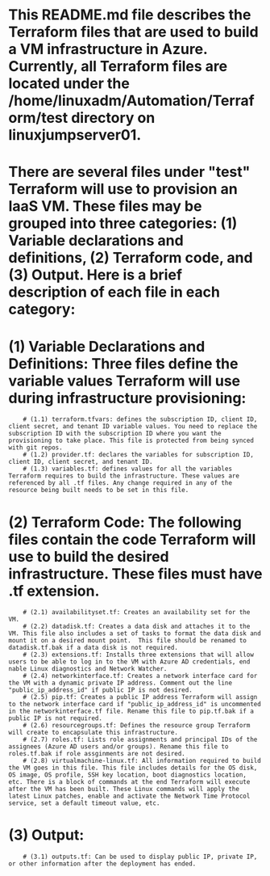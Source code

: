# This README.md file describes the Terraform files that are used to build a VM infrastructure in Azure. Currently, all Terraform files are located under the /home/linuxadm/Automation/Terraform/test directory on linuxjumpserver01.

# There are several files under "test" Terraform will use to provision an IaaS VM. These files may be grouped into three categories: (1) Variable declarations and definitions, (2) Terraform code, and (3) Output. Here is a brief description of each file in each category:

   # (1) Variable Declarations and Definitions: Three files define the variable values Terraform will use during infrastructure provisioning:

        # (1.1) terraform.tfvars: defines the subscription ID, client ID, client secret, and tenant ID variable values. You need to replace the subscription ID with the subscription ID where you want the provisioning to take place. This file is protected from being synced with git repos.
        # (1.2) provider.tf: declares the variables for subscription ID, client ID, client secret, and tenant ID.
        # (1.3) variables.tf: defines values for all the variables Terraform requires to build the infrastructure. These values are referenced by all .tf files. Any change required in any of the resource being built needs to be set in this file.

   # (2) Terraform Code: The following files contain the code Terraform will use to build the desired infrastructure. These files must have .tf extension.

        # (2.1) availabilityset.tf: Creates an availability set for the VM.
        # (2.2) datadisk.tf: Creates a data disk and attaches it to the VM. This file also includes a set of tasks to format the data disk and mount it on a desired mount point.  This file should be renamed to datadisk.tf.bak if a data disk is not required.
        # (2.3) extensions.tf: Installs three extensions that will allow users to be able to log in to the VM with Azure AD credentials, end nable Linux diagnostics and Network Watcher.
        # (2.4) networkinterface.tf: Creates a network interface card for the VM with a dynamic private IP address. Comment out the line "public_ip_address_id" if public IP is not desired.
        # (2.5) pip.tf: Creates a public IP address Terraform will assign to the network interface card if "public_ip_address_id" is uncommented in the networkinterface.tf file. Rename this file to pip.tf.bak if a public IP is not required.
        # (2.6) resourcegroups.tf: Defines the resource group Terraform will create to encapsulate this infrastructure.
        # (2.7) roles.tf: Lists role assignments and principal IDs of the assignees (Azure AD users and/or groups). Rename this file to roles.tf.bak if role assginments are not desired.
        # (2.8) virtualmachine-linux.tf: All information required to build the VM goes in this file. This file includes details for the OS disk, OS image, OS profile, SSH key location, boot diagnostics location, etc. There is a block of commands at the end Terraform will execute after the VM has been built. These Linux commands will apply the latest Linux patches, enable and activate the Network Time Protocol service, set a default timeout value, etc.

   # (3) Output:

        # (3.1) outputs.tf: Can be used to display public IP, private IP, or other information after the deployment has ended.

